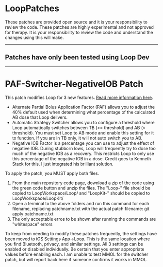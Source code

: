 # LoopPatches

These patches are provided open source and it is your responsibility to review the code. These patches are highly experimental and not approved for therapy. It is your responsibility to review the code and understand the changes using this will make.

***
## Patches have only been tested using Loop Dev
***

# PAF-Switcher-NegativeIOB Patch

This patch modifies Loop for 3 new features. [Read more information here](https://www.notion.so/customtypeone/Loop-Patches-32a53bd5b48f4c2ea498ac6ab9efab06).
- Alternate Partial Bolus Application Factor (PAF) allows you to adjust the 40% default used when determining what percentage of the calculated AB dose that Loop delivers.
- Automatic Strategy Switcher allows you to configure a threshold where Loop automatically switches between TB (<= threshold) and AB (> threshold). You must set Loop to AB mode and enable this setting for it to function. If you are in TB only, it will not auto switch you to AB.
- Negative IOB Factor is a percentage you can use to adjust the effect of negative IOB. During stubborn lows, Loop will frequently try to dose too much of the negative IOB as a recovery. This restricts Loop to only use this percentage of the negative IOB in a dose. Credit goes to Kenneth Stack for this. I just integrated his brilliant solution.

To apply the patch, you MUST apply both files. 
1. From the main repository code page, download a zip of the code using the green code button and unzip the files. The "Loop-" file should be copied to LoopWorkspace/Loop/ and "LoopKit-" should be copied to LoopWorkspace/LoopKit/
2. Open a terminal to the above folders and run this command for each filename, replacing patchname.txt with the actual patch filename: git apply patchname.txt
3. The only acceptable erros to be shown after running the commands are "whitespace" errors

To keep from needing to modify these patches frequently, the settings have been moved to iOS Settings App->Loop. This is the same location where you find Bluetooth, privacy, and similar settings.
All 3 settings can be enabled or disabled individually. Be certain that you enter appropriate values before enabling each. I am unable to test MMOL for the switcher patch, but will report back here if someone confirms it works in MMOL.
